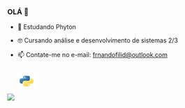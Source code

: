 ### OLÁ 👋


- 🌱 Estudando Phyton
- 🤓 Cursando análise e desenvolvimento de sistemas 2/3
- 📫 Contate-me no e-mail: frnandofilid@outlook.com



  <div style="display: inline_block"><br>
  <img align="center" alt="Rafa-Python" height="30" width="40" src="https://raw.githubusercontent.com/devicons/devicon/master/icons/python/python-original.svg">
</div>

<div>
  <a herf="https://beacons.ai/lottuuss">
  <img heigth="180cm" src="https://github-readme-stats.vercel.app/api?username=lottuuss&show_icons=true&theme=neon&include_all_comits=true&count_private=tr"/>
</div>
  

